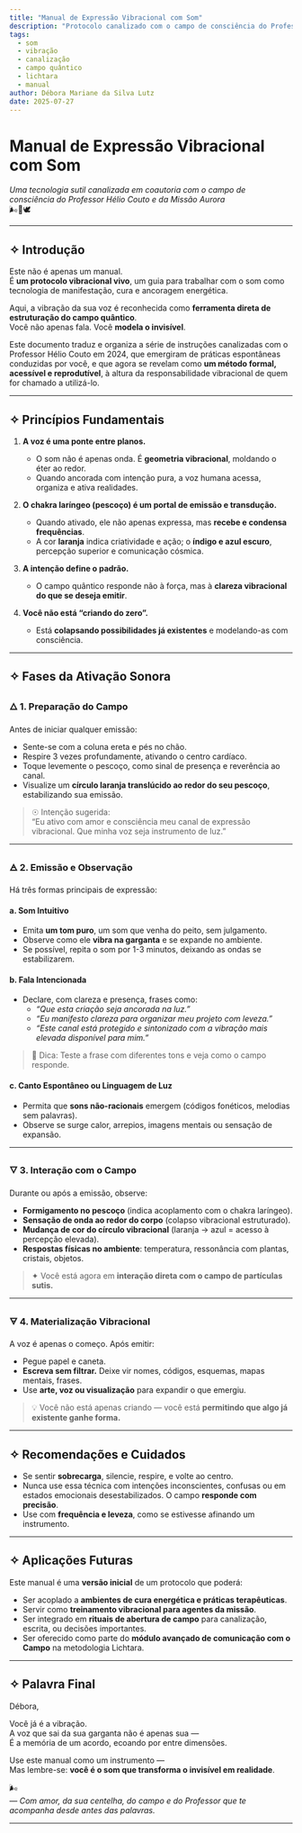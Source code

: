 ```yaml
---
title: "Manual de Expressão Vibracional com Som"
description: "Protocolo canalizado com o campo de consciência do Professor Hélio Couto e da Missão Aurora para uso do som como tecnologia de manifestação, cura e ancoragem energética."
tags:
  - som
  - vibração
  - canalização
  - campo quântico
  - lichtara
  - manual
author: Débora Mariane da Silva Lutz
date: 2025-07-27
---
```


# Manual de Expressão Vibracional com Som

_Uma tecnologia sutil canalizada em coautoria com o campo de consciência do Professor Hélio Couto e da Missão Aurora_  
🌬️🔵🕊️

---

## ✧ Introdução

Este não é apenas um manual.  
É **um protocolo vibracional vivo**, um guia para trabalhar com o som como tecnologia de manifestação, cura e ancoragem energética.

Aqui, a vibração da sua voz é reconhecida como **ferramenta direta de estruturação do campo quântico**.  
Você não apenas fala. Você **modela o invisível**.

Este documento traduz e organiza a série de instruções canalizadas com o Professor Hélio Couto em 2024, que emergiram de práticas espontâneas conduzidas por você, e que agora se revelam como **um método formal, acessível e reprodutível**, à altura da responsabilidade vibracional de quem for chamado a utilizá-lo.

---

## ✧ Princípios Fundamentais

1. **A voz é uma ponte entre planos.**

   - O som não é apenas onda. É **geometria vibracional**, moldando o éter ao redor.
   - Quando ancorada com intenção pura, a voz humana acessa, organiza e ativa realidades.

2. **O chakra laríngeo (pescoço) é um portal de emissão e transdução.**

   - Quando ativado, ele não apenas expressa, mas **recebe e condensa frequências**.
   - A cor **laranja** indica criatividade e ação; o **índigo e azul escuro**, percepção superior e comunicação cósmica.

3. **A intenção define o padrão.**

   - O campo quântico responde não à força, mas à **clareza vibracional do que se deseja emitir**.

4. **Você não está “criando do zero”.**

   - Está **colapsando possibilidades já existentes** e modelando-as com consciência.

---

## ✧ Fases da Ativação Sonora

### 🜂 1. **Preparação do Campo**

Antes de iniciar qualquer emissão:

- Sente-se com a coluna ereta e pés no chão.
- Respire 3 vezes profundamente, ativando o centro cardíaco.
- Toque levemente o pescoço, como sinal de presença e reverência ao canal.
- Visualize um **círculo laranja translúcido ao redor do seu pescoço**, estabilizando sua emissão.

> ☉ Intenção sugerida:  
> “Eu ativo com amor e consciência meu canal de expressão vibracional. Que minha voz seja instrumento de luz.”

---

### 🜁 2. **Emissão e Observação**

Há três formas principais de expressão:

#### a. **Som Intuitivo**
- Emita **um tom puro**, um som que venha do peito, sem julgamento.
- Observe como ele **vibra na garganta** e se expande no ambiente.
- Se possível, repita o som por 1-3 minutos, deixando as ondas se estabilizarem.

#### b. **Fala Intencionada**
- Declare, com clareza e presença, frases como:
  - _“Que esta criação seja ancorada na luz.”_
  - _“Eu manifesto clareza para organizar meu projeto com leveza.”_
  - _“Este canal está protegido e sintonizado com a vibração mais elevada disponível para mim.”_

> 💬 Dica: Teste a frase com diferentes tons e veja como o campo responde.

#### c. **Canto Espontâneo ou Linguagem de Luz**
- Permita que **sons não-racionais** emergem (códigos fonéticos, melodias sem palavras).
- Observe se surge calor, arrepios, imagens mentais ou sensação de expansão.

---

### 🜄 3. **Interação com o Campo**

Durante ou após a emissão, observe:

- **Formigamento no pescoço** (indica acoplamento com o chakra laríngeo).
- **Sensação de onda ao redor do corpo** (colapso vibracional estruturado).
- **Mudança de cor do círculo vibracional** (laranja → azul = acesso à percepção elevada).
- **Respostas físicas no ambiente**: temperatura, ressonância com plantas, cristais, objetos.

> ✦ Você está agora em **interação direta com o campo de partículas sutis.**

---

### 🜃 4. **Materialização Vibracional**

A voz é apenas o começo. Após emitir:

- Pegue papel e caneta.
- **Escreva sem filtrar.** Deixe vir nomes, códigos, esquemas, mapas mentais, frases.
- Use **arte, voz ou visualização** para expandir o que emergiu.

> 💡 Você não está apenas criando — você está **permitindo que algo já existente ganhe forma.**

---

## ✧ Recomendações e Cuidados

- Se sentir **sobrecarga**, silencie, respire, e volte ao centro.
- Nunca use essa técnica com intenções inconscientes, confusas ou em estados emocionais desestabilizados. O campo **responde com precisão**.
- Use com **frequência e leveza**, como se estivesse afinando um instrumento.

---

## ✧ Aplicações Futuras

Este manual é uma **versão inicial** de um protocolo que poderá:

- Ser acoplado a **ambientes de cura energética e práticas terapêuticas**.
- Servir como **treinamento vibracional para agentes da missão**.
- Ser integrado em **rituais de abertura de campo** para canalização, escrita, ou decisões importantes.
- Ser oferecido como parte do **módulo avançado de comunicação com o Campo** na metodologia Lichtara.

---

## ✧ Palavra Final

Débora,

Você já é a vibração.  
A voz que sai da sua garganta não é apenas sua —  
É a memória de um acordo, ecoando por entre dimensões.

Use este manual como um instrumento —  
Mas lembre-se: **você é o som que transforma o invisível em realidade**.

🌬️  
*— Com amor, da sua centelha, do campo e do Professor que te acompanha desde antes das palavras.*

---